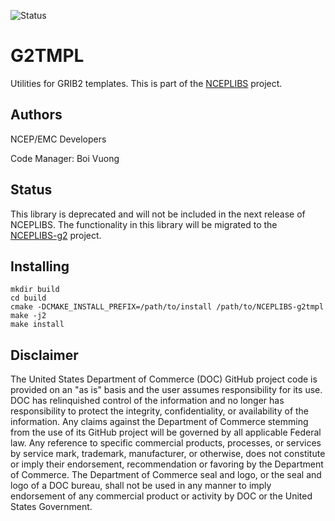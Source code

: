 ![Status](https://github.com/NOAA-EMC/NCEPLIBS-sp/workflows/Build%20and%20Test/badge.svg)

# G2TMPL

Utilities for GRIB2 templates. This is part of the
[NCEPLIBS](https://github.com/NOAA-EMC/NCEPLIBS) project.

## Authors

NCEP/EMC Developers

Code Manager: Boi Vuong

## Status

This library is deprecated and will not be included in the next
release of NCEPLIBS. The functionality in this library will be
migrated to the [NCEPLIBS-g2](https://github.com/NOAA-EMC/NCEPLIBS-g2)
project.

## Installing

```
mkdir build
cd build
cmake -DCMAKE_INSTALL_PREFIX=/path/to/install /path/to/NCEPLIBS-g2tmpl
make -j2
make install
```

## Disclaimer

The United States Department of Commerce (DOC) GitHub project code is
provided on an "as is" basis and the user assumes responsibility for
its use. DOC has relinquished control of the information and no longer
has responsibility to protect the integrity, confidentiality, or
availability of the information. Any claims against the Department of
Commerce stemming from the use of its GitHub project will be governed
by all applicable Federal law. Any reference to specific commercial
products, processes, or services by service mark, trademark,
manufacturer, or otherwise, does not constitute or imply their
endorsement, recommendation or favoring by the Department of
Commerce. The Department of Commerce seal and logo, or the seal and
logo of a DOC bureau, shall not be used in any manner to imply
endorsement of any commercial product or activity by DOC or the United
States Government.








